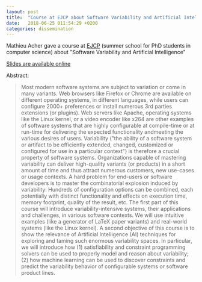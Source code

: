 ```yaml
---
layout: post
title:  "Course at EJCP about Software Variability and Artificial Intelligence"
date:   2018-06-25 011:54:29 +0200
categories: dissemination 
---
```


Mathieu Acher gave a course at [EJCP](https://ejcp2018.sciencesconf.org/resource/page/id/5) (summer school for PhD students in computer science) about "Software Variability and Artificial Intelligence"

[Slides are available online](https://ejcp2018.sciencesconf.org/browse/author?authorid=630432)

Abstract:

> Most modern software systems are subject to variation or come in many variants. Web browsers like Firefox or Chrome are available on different operating systems, in different languages, while users can configure 2000+ preferences or install numerous 3rd parties extensions (or plugins). Web servers like Apache, operating systems like the Linux kernel, or a video encoder like x264 are other examples of software systems that are highly configurable at compile-time or at run-time for delivering the expected functionality andmeeting the various desires of users.
> Variability ("the ability of a software system or artifact to be efficiently extended, changed, customized or configured for use in a particular context") is therefore a crucial property of software systems. Organizations capable of mastering variability can deliver high-quality variants (or products) in a short amount of time and thus attract numerous customers, new use-cases or usage contexts. A hard problem for end-users or software developers is to master the combinatorial explosion induced by variability: Hundreds of configuration options can be combined, each potentially with distinct functionality and effects on execution time, memory footprint, quality of the result, etc. The first part of this course will introduce variability-intensive systems, their applications and challenges, in various software contexts. We will use intuitive examples (like a generator of LaTeX paper variants) and real-world systems (like the Linux kernel).
> A second objective of this course is to show the relevance of Artificial Intelligence (AI) techniques for exploring and taming such enormous variability spaces. In particular, we will introduce how (1) satisfiability and constraint programming solvers can be used to properly model and reason about variability; (2) how machine learning can be used to discover constraints and predict the variability behavior of configurable systems or software product lines.
